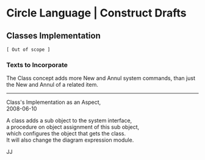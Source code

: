 Circle Language | Construct Drafts
==================================

Classes Implementation
----------------------

`[ Out of scope ]`

### Texts to Incorporate

The Class concept adds more New and Annul system commands, than just the New and Annul of a related item.

-----

Class's Implementation as an Aspect,  
2008-06-10

A class adds a sub object to the system interface,  
a procedure on object assignment of this sub object,  
which configures the object that gets the class.  
It will also change the diagram expression module.

JJ
